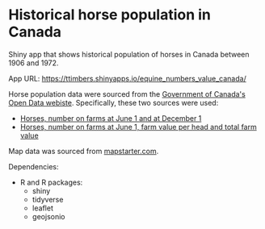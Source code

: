 # Historical horse population in Canada
Shiny app that shows historical population of horses in Canada between 1906 and 1972.

App URL: https://ttimbers.shinyapps.io/equine_numbers_value_canada/

Horse population data were sourced from the [Government of Canada's Open Data webiste](http://open.canada.ca/en/open-data). Specifically, these two sources were used:
- [Horses, number on farms at June 1 and at December 1](http://open.canada.ca/data/en/dataset/43b3a9b3-3842-45e7-8bc8-c4c27b9462ab)
- [Horses, number on farms at June 1, farm value per head and total farm value](http://open.canada.ca/data/en/dataset/b374f60b-9580-44dc-83f6-c0a850c15f30)

Map data was sourced from [mapstarter.com](http://mapstarter.com/).

Dependencies:
- R and R packages:
  - shiny
  - tidyverse
  - leaflet
  - geojsonio

